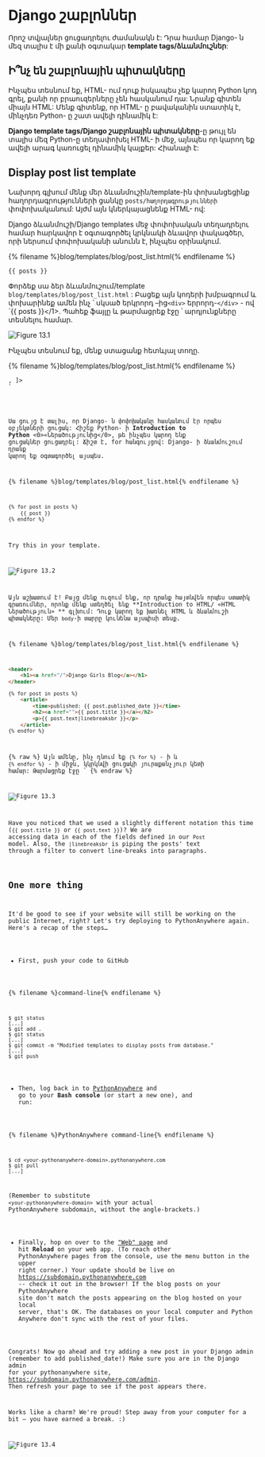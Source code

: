 # Django շաբլոններ

Որոշ տվյալներ ցուցադրելու ժամանակն է: Դրա համար Django- ն մեզ տալիս է մի քանի օգտակար **template tags/ձևանմուշներ**:

## Ի՞նչ են շաբլոնային պիտակները

Ինչպես տեսնում եք, HTML- ում դուք իսկապես չեք կարող Python կոդ գրել, քանի որ բրաուզերները չեն հասկանում դա: Նրանք գիտեն միայն HTML: Մենք գիտենք, որ HTML- ը բավականին ստատիկ է, մինչդեռ Python- ը շատ ավելի դինամիկ է:

**Django template tags/Django շաբլոնային պիտակները**-ը թույլ են տալիս մեզ Python-ը տեղափոխել HTML- ի մեջ, այնպես որ կարող եք ավելի արագ կառուցել դինամիկ կայքեր: Հիանալի է:

## Display post list template

Նախորդ գլխում մենք մեր ձևանմուշին/template-ին փոխանցեցինք հաղորդագրությունների ցանկը `posts/հաղորդագրությունների ` փոփոխականում: Այժմ այն ​​կներկայացնենք HTML- ով:

Django ձևանմուշի/Django templates մեջ փոփոխական տեղադրելու համար հարկավոր է օգտագործել կրկնակի ձևավոր փակագծեր, որի ներսում փոփոխականի անունն է, ինչպես օրինակում.

{% filename %}blog/templates/blog/post_list.html{% endfilename %}

```html
{{ posts }}
```

Փորձեք սա ձեր ձևանմուշում/template `blog/templates/blog/post_list.html` : Բացեք այն կոդերի խմբագրում և փոխարինեք ամեն ինչ ՝ սկսած երկրորդ –ից`<div>` երրորդ-`</div>` </code> - ով `{{ posts }}</1>. Պահեք ֆայլը և թարմացրեք էջը ՝ արդյունքները տեսնելու համար.
</p>

<p><img src="images/step1.png" alt="Figure 13.1" /></p>

<p>Ինչպես տեսնում եք, մենք ստացանք հետևյալ տողը.</p>

<p>{% filename %}blog/templates/blog/post_list.html{% endfilename %}</p>

<pre><code class="html"><QuerySet [<Post: My second post>, <Post: My first post>]>
`</pre> 

Սա ցույց է տալիս, որ Django- ն փոփոխականը հասկանում էր որպես օբյեկտների ցուցակ: Հիշեք Python- ի **Introduction to Python** <0>«Ներածությունից</0>, թե ինչպես կարող ենք ցուցակներ ցուցադրել: Ճիշտ է, for հանգույցով: Django- ի ձևանմուշում դրանք կարող եք օգտագործել այսպես.

{% filename %}blog/templates/blog/post_list.html{% endfilename %}

```html
{% for post in posts %}
    {{ post }}
{% endfor %}
```

Try this in your template.

![Figure 13.2](images/step2.png)

Այն աշխատում է! Բայց մենք ուզում ենք, որ դրանք հայտնվեն որպես ստատիկ գրառումներ, որոնք մենք ստեղծել ենք **Introduction to HTML/ «HTML Ներածություն» ** գլխում: Դուք կարող եք խառնել HTML և ձևանմուշի պիտակները: Մեր `body`-ի տարրը կունենա այսպիսի տեսք.

{% filename %}blog/templates/blog/post_list.html{% endfilename %}

```html
<header>
    <h1><a href="/">Django Girls Blog</a></h1>
</header>

{% for post in posts %}
    <article>
        <time>published: {{ post.published_date }}</time>
        <h2><a href="">{{ post.title }}</a></h2>
        <p>{{ post.text|linebreaksbr }}</p>
    </article>
{% endfor %}
```

{% raw %} Այն ամենը, ինչ դնում եք `{% for %}` - ի և `{% endfor %}` - ի միջև, կկրկնվի ցուցակի յուրաքանչյուր կետի համար: Թարմացրեք էջը ՝ {% endraw %}

![Figure 13.3](images/step3.png)

Have you noticed that we used a slightly different notation this time (`{{ post.title }}` or `{{ post.text }}`)? We are accessing data in each of the fields defined in our `Post` model. Also, the `|linebreaksbr` is piping the posts' text through a filter to convert line-breaks into paragraphs.

## One more thing

It'd be good to see if your website will still be working on the public Internet, right? Let's try deploying to PythonAnywhere again. Here's a recap of the steps…

* First, push your code to GitHub

{% filename %}command-line{% endfilename %}

    $ git status
    [...]
    $ git add .
    $ git status
    [...]
    $ git commit -m "Modified templates to display posts from database."
    [...]
    $ git push
    

* Then, log back in to [PythonAnywhere](https://www.pythonanywhere.com/consoles/) and go to your **Bash console** (or start a new one), and run:

{% filename %}PythonAnywhere command-line{% endfilename %}

    $ cd <your-pythonanywhere-domain>.pythonanywhere.com
    $ git pull
    [...]
    

(Remember to substitute `<your-pythonanywhere-domain>` with your actual PythonAnywhere subdomain, without the angle-brackets.)

* Finally, hop on over to the ["Web" page](https://www.pythonanywhere.com/web_app_setup/) and hit **Reload** on your web app. (To reach other PythonAnywhere pages from the console, use the menu button in the upper right corner.) Your update should be live on https://subdomain.pythonanywhere.com -- check it out in the browser! If the blog posts on your PythonAnywhere site don't match the posts appearing on the blog hosted on your local server, that's OK. The databases on your local computer and Python Anywhere don't sync with the rest of your files.

Congrats! Now go ahead and try adding a new post in your Django admin (remember to add published_date!) Make sure you are in the Django admin for your pythonanywhere site, https://subdomain.pythonanywhere.com/admin. Then refresh your page to see if the post appears there.

Works like a charm? We're proud! Step away from your computer for a bit – you have earned a break. :)

![Figure 13.4](images/donut.png)